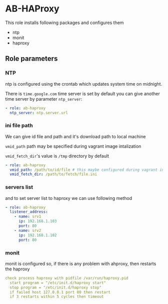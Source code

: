 # AB-HAProxy
This role installs following packages and configures them
- ntp
- monit
- haproxy



## Role parameters
### NTP

ntp is configured using the crontab which updates system time on midnight.

There is ```time.google.com``` time server is set by default you can give another time server by parameter ```ntp_server```:

```yml
- role: ab-haproxy
  ntp_server: ntp.server.url
```

### ini file path
We can give id file and path and it's download path to local machine

```vmid_path``` path may be specified during vagrant image intalization

```vmid_fetch_dir```'s value is ```/tmp``` directory by default

```yml
- role: ab-haproxy
  vmid_path: /path/to/id/file # this maybe configured during vagrant initalization
  vmid_fetch_dir: /path/to/fetch/file.ini 
```

### servers list
and to set server list to haproxy we can use following method

```yml
- role: ab-haproxy
  listener_address:
    - name: srv1
      ip: 192.168.1.103
      port: 80
    - name: srv2
      ip: 192.168.1.102
      port: 80
```

### monit
monit is configured so, if there is any problem with ahproxy, then restarts the haproxy

```yml
check process haproxy with pidfile /var/run/haproxy.pid
  start program = "/etc/init.d/haproxy start"
  stop program = "/etc/init.d/haproxy stop"
  if failed host 127.0.0.1 port 80 then restart
  if 3 restarts within 5 cycles then timeout
```